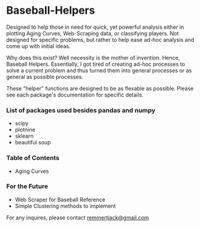 # Baseball-Helpers
Designed to help those in need for quick, yet powerful analysis either in plotting Aging Curves, Web-Scraping data, or classifying players. Not designed for specific problems, but rather to help ease ad-hoc analysis and come up with initial ideas.

Why does this exist? Well necessity is the mother of invention. Hence, Baseball Helpers. Essentially, I got tired of creating ad-hoc processes to solve a current problem and thus turned them into general processes or as general as possible processes. 

These "helper" functions are designed to be as flexable as possible. Please see each package's documentation for specific details.

### List of packages used besides pandas and numpy
* scipy
* plotnine
* sklearn
* beautiful soup

### Table of Contents
* Aging Curves

### For the Future
* Web Scraper for Baseball Reference
* Simple Clustering methods to implement

For any inquires, please contact remmertjack@gmail.com
